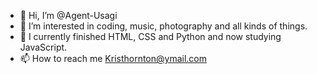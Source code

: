 - 👋 Hi, I’m @Agent-Usagi 
- 👀 I’m interested in coding, music, photography and all kinds of things.
- 🌱 I currently finished HTML, CSS and Python and now studying JavaScript.
- 📫 How to reach me Kristhornton@ymail.com

<!---
Agent-Usagi/Agent-Usagi is a ✨ special ✨ repository because its `README.md` (this file) appears on your GitHub profile.
You can click the Preview link to take a look at your changes.
--->
